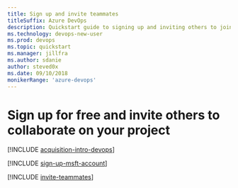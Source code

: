 ```yaml
---
title: Sign up and invite teammates
titleSuffix: Azure DevOps   
description: Quickstart guide to signing up and inviting others to join a team project in Azure DevOps Services 
ms.technology: devops-new-user 
ms.prod: devops
ms.topic: quickstart
ms.manager: jillfra
ms.author: sdanie
author: steved0x
ms.date: 09/10/2018
monikerRange: 'azure-devops'
---
```


# Sign up for free and invite others to collaborate on your project

[!INCLUDE [acquisition-intro-devops](../../_shared/acquisition-intro-devops.md)]

<a name="MicrosoftAccount"></a>

[!INCLUDE [sign-up-msft-account](../../_shared/sign-up-msft-account.md)]

<a id="invite-others" />

[!INCLUDE [invite-teammates](../../_shared/invite-teammates.md)]
